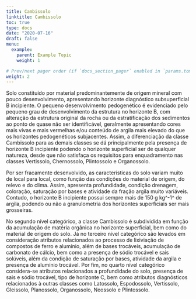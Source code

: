 ```yaml
---
title: Cambissolo
linktitle: Cambissolo
toc: true
type: docs
date: "2020-07-16"
draft: false
menu:
  example:
    parent: Example Topic
    weight: 1

# Prev/next pager order (if `docs_section_pager` enabled in `params.toml`)
weight: 2
---
```


Solo constituído por material predominantemente de origem mineral com pouco desenvolvimento, apresentando horizonte diagnóstico subsuperficial B incipiente. O pequeno desenvolvimento pedogenético é evidenciado pelo pequeno grau de desenvolvimento da estrutura no horizonte B, com alteração da estrutura original da rocha ou da estratificação dos sedimentos ao ponto de quase não ser identificável, geralmente apresentando cores mais vivas e mais vermelhas e/ou conteúdo de argila mais elevado do que os horizontes pedogenéticos subjacentes. Assim, a diferenciação da classe Cambissolo para as demais classes se dá principalmente pela presença de horizonte B incipiente podendo o horizonte superficial ser de qualquer natureza, desde que não satisfaça os requisitos para enquadramento nas classes Vertissolo, Chernossolo, Plintossolo e Organossolo.

Por ser fracamente desenvolvido, as características do solo variam muito de local para local, como função das condições do material de origem, do relevo e do clima. Assim, apresenta profundidade, condição drenagem, coloração, saturação por bases e atividade da fração argila muito variáveis. Contudo, o horizonte B incipiente possui sempre mais de 150 g kg^-1^ de argila, podendo ou não a granulometria dos horizontes superficiais ser mais grosseiras. 

No segundo nível categórico, a classe Cambissolo é subdividida em função da acumulação de matéria orgânica no horizonte superficial, bem como do material de origem do solo. Já no terceiro nível categórico são levados em consideração atributos relacionados ao processo de lixiviação de compostos de ferro e alumínio, além de bases trocáveis, acumulação de carbonato de cálcio, bem como a presença de sódio trocável e sais solúveis, além da condição de saturação por bases, atividade da argila e presença de alumínio trocável. Por fim, no quarto nível categórico considera-se atributos relacionados a profundidade do solo, presença de sais e sódio trocável, tipo de horizonte C, bem como atributos diagnósticos relacionados à outras classes como Latossolo, Espodossolo, Vertissolo, Gleissolo, Planossolo, Organossolo, Neossolo e Plintossolo.